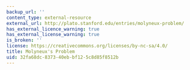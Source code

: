 ```yaml
---
backup_url: ''
content_type: external-resource
external_url: http://plato.stanford.edu/entries/molyneux-problem/
has_external_licence_warning: true
has_external_license_warning: true
is_broken: ''
license: https://creativecommons.org/licenses/by-nc-sa/4.0/
title: Molyneux's Problem
uid: 32fa68dc-8373-40eb-bf12-5c8d85f8512b
---
```

